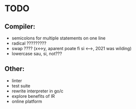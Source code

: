 # TODO
## Compiler:
- semicolons for multiple statements on one line
- radical ?????????
- swap ???? (x<->y, aparent poate fi si <-->, 2021 was wilding)
- lowercase sau, si, not???
## Other:
- linter
- test suite
- rewrite interpreter in go/c
- explore benefits of IR
- online platform